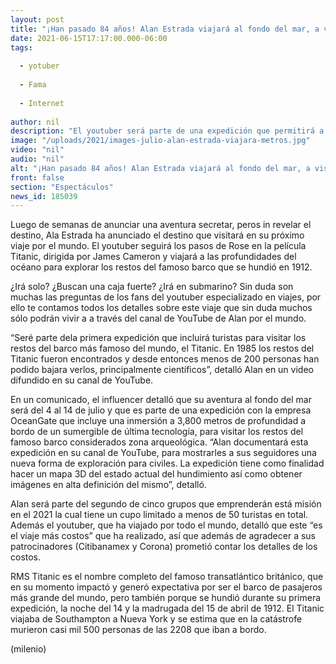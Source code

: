 ```yaml
---
layout: post
title: "¡Han pasado 84 años! Alan Estrada viajará al fondo del mar, a visitar los restos del Titanic"
date: 2021-06-15T17:17:00.000-06:00
tags:
  
  - yotuber
  
  - Fama
  
  - Internet
  
author: nil
description: "El youtuber será parte de una expedición que permitirá a menos de 50 viajeros conocer los restos del Titanic. "
image: "/uploads/2021/images-julio-alan-estrada-viajara-metros.jpg"
video: "nil"
audio: "nil"
alt: "¡Han pasado 84 años! Alan Estrada viajará al fondo del mar, a visitar los restos del Titanic"
front: false
section: "Espectáculos"
news_id: 185039
---
```


Luego de semanas de anunciar una aventura secretar, peros in revelar el destino, Ala Estrada ha anunciado el destino que visitará en su próximo viaje por el mundo. El youtuber seguirá los pasos de Rose en la película Titanic, dirigida por James Cameron y viajará a las profundidades del océano para explorar los restos del famoso barco que se hundió en 1912. 

¿Irá solo? ¿Buscan una caja fuerte? ¿Irá en submarino? Sin duda son muchas las preguntas de los fans del youtuber especializado en viajes, por ello te contamos todos los detalles sobre este viaje que sin duda muchos sólo podrán vivir a a través del canal de YouTube de Alan por el mundo. 

“Seré parte dela primera expedición que incluirá turistas para visitar los restos del barco más famoso del mundo, el Titanic. En 1985 los restos del Titanic fueron encontrados y desde entonces menos de 200 personas han podido bajara verlos, principalmente científicos”, detalló Alan en un video difundido en su canal de YouTube.

En un comunicado, el influencer detalló que su aventura al fondo del mar será del 4 al 14 de julio y que es parte de una expedición con la empresa OceanGate que incluye una inmersión a 3,800 metros de profundidad a bordo de un sumergible de última tecnología, para visitar los restos del famoso barco considerados zona arqueológica. “Alan documentará esta expedición en su canal de YouTube, para mostrarles a sus seguidores una nueva forma de exploración para civiles. La expedición tiene como finalidad hacer un mapa 3D del estado actual del hundimiento así como obtener imágenes en alta definición del mismo”, detalló. 

Alan será parte del segundo de cinco grupos que emprenderán está misión en el 2021 la cual tiene un cupo limitado a menos de 50 turistas en total. Además el youtuber, que ha viajado por todo el mundo, detalló que este “es el viaje más costos” que ha realizado, así que además de agradecer a sus patrocinadores (Citibanamex y Corona) prometió contar los detalles de los costos. 

RMS Titanic es el nombre completo del famoso transatlántico británico, que en su momento impactó y generó expectativa por ser el barco de pasajeros más grande del mundo, pero también porque se hundió durante su primera expedición, la noche del 14 y la madrugada del 15 de abril de 1912. El Titanic viajaba de Southampton a Nueva York y se estima que en la catástrofe murieron casi mil 500 personas de las 2208 que iban a bordo. 

(milenio)